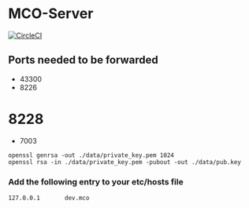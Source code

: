 MCO-Server
============

[![CircleCI](https://circleci.com/gh/drazisil/mco-server.svg?style=svg&circle-token=6937e163b7a7a8aed2cd5d4c50bed9501060457d)](https://circleci.com/gh/drazisil/mco-server)

## Ports needed to be forwarded

* 43300
* 8226
# 8228
* 7003

```
openssl genrsa -out ./data/private_key.pem 1024
openssl rsa -in ./data/private_key.pem -pubout -out ./data/pub.key
```

### Add the following entry to your etc/hosts file

```
127.0.0.1       dev.mco
```